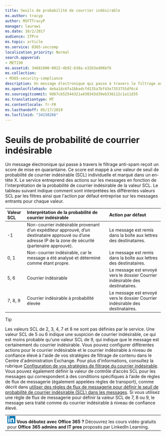 ```yaml
---
title: Seuils de probabilité de courrier indésirable
ms.author: tracyp
author: MSFTTracyP
manager: laurawi
ms.date: 10/2/2017
audience: ITPro
ms.topic: article
ms.service: O365-seccomp
localization_priority: Normal
search.appverid:
- MET150
ms.assetid: 34681000-0022-4b92-b38a-e32b3ed96bf6
ms.collection:
- M365-security-compliance
description: Un message électronique qui passe à travers le filtrage anti-spam reçoit un score de mise en quarantaine. Ce score est mappé à une valeur de seuil de probabilité de courrier indésirable (SCL) individuelle et marqué dans un en-tête X. Le service entreprend des actions sur les messages en fonction de l'interprétation de la probabilité de courrier indésirable de la valeur SCL. Le tableau suivant indique comment sont interprétées les différentes valeurs SCL par les filtres ainsi que l'action par défaut entreprise sur les messages entrants pour chaque valeur.
ms.openlocfilehash: 4eba1dc6fa1bbadcfd135a7bf43e7353755df6c4
ms.sourcegitcommit: 9d67cb52544321a430343d39eb336112c1a11d35
ms.translationtype: MT
ms.contentlocale: fr-FR
ms.lasthandoff: 05/17/2019
ms.locfileid: "34158266"
---
```

# <a name="spam-confidence-levels"></a>Seuils de probabilité de courrier indésirable

Un message électronique qui passe à travers le filtrage anti-spam reçoit un score de mise en quarantaine. Ce score est mappé à une valeur de seuil de probabilité de courrier indésirable (SCL) individuelle et marqué dans un en-tête X. Le service entreprend des actions sur les messages en fonction de l'interprétation de la probabilité de courrier indésirable de la valeur SCL. Le tableau suivant indique comment sont interprétées les différentes valeurs SCL par les filtres ainsi que l'action par défaut entreprise sur les messages entrants pour chaque valeur.
  
|**Valeur SCL**|**Interprétation de la probabilité de courrier indésirable**|**Action par défaut**|
|:-----|:-----|:-----|
|-1|Non-courrier indésirable provenant d’un expéditeur approuvé, d’un destinataire approuvé ou d’une adresse IP de la zone de sécurité (partenaire approuvé).|Le message est remis dans la boîte aux lettres des destinataires.|
|0, 1|Non-courrier indésirable, car le message a été analysé et déterminé comme étant propre.|Le message est remis dans la boîte aux lettres des destinataires.|
|5, 6|Courrier indésirable|Le message est envoyé vers le dossier Courrier indésirable des destinataires.|
|7, 8, 9|Courrier indésirable à probabilité élevée|Le message est envoyé vers le dossier Courrier indésirable des destinataires.|
   
> [!TIP]
> Les valeurs SCL de 2, 3, 4, 7 et 8 ne sont pas définies par le service. Une valeur SCL de 5 ou 6 indique une suspicion de courrier indésirable, ce qui est moins probable qu'une valeur SCL de 9, qui indique que le message est certainement du courrier indésirable. Vous pouvez configurer différentes actions pour le courrier indésirable et le courrier indésirable à niveau de confiance élevé à l'aide de vos stratégies de filtrage de contenu dans le Centre d'administration Exchange. Pour plus d'informations, consultez la rubrique [Configuration de vos stratégies de filtrage du courrier indésirable](configure-your-spam-filter-policies.md). Vous pouvez également définir la valeur de contrôle d’accès SCL pour les messages qui correspondent à des conditions spécifiques à l’aide de règles de flux de messagerie (également appelées règles de transport), comme décrit dans [utiliser des règles de flux de messagerie pour définir le seuil de probabilité de courrier indésirable (SCL) dans les messages](use-mail-flow-rules-to-set-the-spam-confidence-level-scl-in-messages.md). Si vous utilisez une règle de flux de messagerie pour définir la valeur SCL de 7, 8 ou 9, le message sera traité comme du courrier indésirable à niveau de confiance élevé. 
  
||
|:-----|
|![Icône rapide pour LinkedIn Learning](media/eac8a413-9498-4220-8544-1e37d1aaea13.png) **Vous débutez avec Office 365 ?**         Découvrez les cours vidéo gratuits pour **Office 365 admins and IT pros** proposés par LinkedIn Learning.|
   

